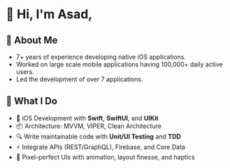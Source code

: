 # 👋 Hi, I'm Asad,

## 📖 About Me

- 7+ years of experience developing native iOS applications.
- Worked on large scale mobile applications having 100,000+ daily active users.
- Led the development of over 7 applications.

## 🚀 What I Do

- 📱 iOS Development with **Swift**, **SwiftUI**, and **UIKit**
- 📦 Architecture: MVVM, VIPER, Clean Architecture
- 🔍 Write maintainable code with **Unit/UI Testing** and **TDD**
- ⚡️ Integrate APIs (REST/GraphQL), Firebase, and Core Data
- 🎨 Pixel-perfect UIs with animation, layout finesse, and haptics
